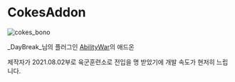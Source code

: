# CokesAddon
![cokes_bono](https://user-images.githubusercontent.com/67231422/113172566-7c607780-9283-11eb-9921-6ffd0b8cd35c.png)

_DayBreak_님의 플러그인 [AbilityWar](https://github.com/DayBreak365/AbilityWar)의 애드온

제작자가 2021.08.02부로 육군훈련소로 전입을 명 받았기에 개발 속도가 현저히 느립니다.
